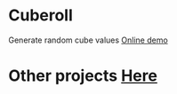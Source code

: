 # Cuberoll

Generate random cube values
[Online demo](https://melbinex.github.io/Project1/)

# Other projects [Here](https://github.com/Melbinex/home-works/)
